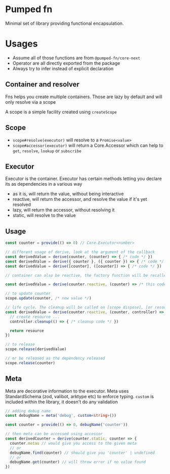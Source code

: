 # Pumped fn

Minimal set of library providing functional encapsulation.

# Usages
- Assume all of those functions are from `@pumped-fn/core-next`
- Operator are all directly exported from the package
- Always try to infer instead of explicit declaration

## Container and resolver
Fns helps you create multiple containers. Those are lazy by default and will only resolve via a scope

A scope is a simple facility created using `createScope`

## Scope

- `scope#resolve(executor)` will resolve to a `Promise<value>`
- `scope#accessor(executor)` will return a Core.Accessor which can help to `get`, `resolve`, `lookup` or `subscribe` 

## Executor
Executor is the container. Executor has certain methods letting you declare its as dependencies in a various way
- as it is, will return the value, without being interactive
- reactive, will return the accessor, and resolve the value if it's yet resolved
- lazy, will return the accessor, without resolving it
- static, will resolve to the value

## Usage

```typescript
const counter = provide(() => 0) // Core.Executor<number>

// different usage of derive, look at the argument of the callback
const derivedValue = derive(counter, (counter) => { /* code */ })
const derivedValue = derive({ counter }, ({ counter }) => { /* code */ })
const derivedValue = derive([counter], ([counter]) => { /* code */ })
```

```typescript
// container can also be reactive, the factory function will be recalled as those dependencies change

const derivedValue = derive(counter.reactive, (counter) => /* this code will be called whenever counter got updated */)

// to update counter
scope.update(counter, /* new value */)
```

```typescript
// life cycle. The cleanup will be called on [scope dispose], [or resource update], [or resource being released]
const derivedValue = derive(counter.reactive, (counter, controller) => {
  // create resource ...
  controller.cleanup(() => { /* cleanup code */ })

  return resource
})

// to release
scope.release(derivedValue)

// or be released as the dependency released
scope.release(counter)
```

## Meta

Meta are decorative information to the executor. Meta uses StandardSchema (zod, valibot, arktype etc) to enforce typing. `custom` is included within the library, it doesn't do any validation

```typescript
// adding debug name
const debugName = meta('debug', custom<string>())

const counter = provide(() => 0, debugName('counter'))

// then meta can be accessed using accessor
const derivedCounter = derive(counter.static, counter => {
  counter.metas // would give you access to the given meta
  // or
  debugName.find(counter) // should give you 'counter' | undefined
  // or
  debugName.get(counter) // will throw error if no value found
})
```